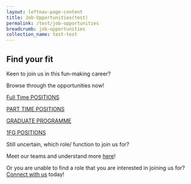 ```yaml
---
layout: leftnav-page-content
title: Job-Opportunities(test)
permalink: /test/job-opportunities
breadcrumb: job-opportunities
collection_name: test-test
---
```

## Find your fit
  Keen to join us in this fun-making career?
  
  Browse through the opportunities now!
  
  [Full Time POSITIONS][1]
  
  [PART TIME POSITIONS][2]
  
  [GRADUATE PROGRAMME][3]
  
  [1FG POSITIONS][4]
  
Still uncertain, which role/ function to join us for?
  
Meet our teams and understand more [here][5]!
  
  
Or you are unable to find a role that you are interested in joining us for?  
  [Connect with us][6] today!

[1]: <https://en.wikipedia.org/wiki/Hobbit#Lifestyle> "Hobbit lifestyles"
[2]: <https://en.wikipedia.org/wiki/Hobbit#Lifestyle> "Hobbit lifestyles"
[3]: <https://en.wikipedia.org/wiki/Hobbit#Lifestyle> "Hobbit lifestyles"
[4]: <https://en.wikipedia.org/wiki/Hobbit#Lifestyle> "Hobbit lifestyles"
[5]: <https://isomer-sentosa-staging.netlify.com/test/meet-the-teams/>
[6]: <https://isomer-sentosa-staging.netlify.com/test/connect-with-us/>
